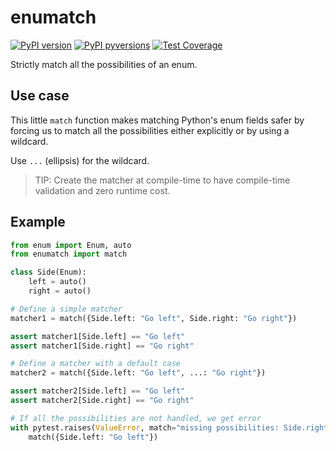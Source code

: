 enumatch
========

[![PyPI version](https://img.shields.io/pypi/v/enumatch.svg)](https://pypi.org/project/enumatch)
[![PyPI pyversions](https://img.shields.io/pypi/pyversions/enumatch.svg)](https://pypi.org/project/enumatch)
[![Test Coverage](https://api.codeclimate.com/v1/badges/36a72f1bf1a4979a765c/test_coverage)](https://codeclimate.com/github/sayanarijit/enumatch/test_coverage)

Strictly match all the possibilities of an enum.

Use case
--------

This little `match` function makes matching Python's enum fields safer by forcing
us to match all the possibilities either explicitly or by using a wildcard.

Use `...` (ellipsis) for the wildcard.

> TIP: Create the matcher at compile-time to have compile-time validation and zero runtime cost.


Example
-------

```python
from enum import Enum, auto
from enumatch import match

class Side(Enum):
    left = auto()
    right = auto()

# Define a simple matcher
matcher1 = match({Side.left: "Go left", Side.right: "Go right"})

assert matcher1[Side.left] == "Go left"
assert matcher1[Side.right] == "Go right"

# Define a matcher with a default case
matcher2 = match({Side.left: "Go left", ...: "Go right"})

assert matcher2[Side.left] == "Go left"
assert matcher2[Side.right] == "Go right"

# If all the possibilities are not handled, we get error
with pytest.raises(ValueError, match="missing possibilities: Side.right"):
    match({Side.left: "Go left"})
```
